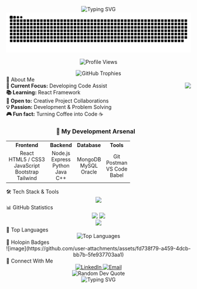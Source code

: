 <div align="center">
  <img src="https://readme-typing-svg.herokuapp.com?font=Fira+Code&size=32&duration=3000&pause=1000&color=F7F7F7&center=true&vCenter=true&width=600&lines=Hi+👋,+I'm+Sumit+Kumar;Full+Stack+Developer;Code+Enthusiast;Problem+Solver" alt="Typing SVG" />
</div>
<div align="center">
  <img src="https://raw.githubusercontent.com/platane/snk/output/github-contribution-grid-snake-dark.svg" alt="Snake animation" />
</div>
<p align="center">
  <img src="https://komarev.com/ghpvc/?username=sumit1911&label=Profile%20views&color=0e75b6&style=for-the-badge" alt="Profile Views"/>
</p>

<div align="center">
  <img src="https://github-profile-trophy.vercel.app/?username=sumit1911&theme=darkhub&no-frame=true&no-bg=true&margin-w=15&margin-h=15&column=7" alt="GitHub Trophies"/>
</div>
🚀 About Me
<div align="center">
  <img align="right" height="150" src="https://user-images.githubusercontent.com/74038190/229223263-cf2e4b07-2615-4f87-9c38-e37600f8381a.gif"/>
  <div align="left" style="margin-bottom: 20px;">
    <b>🎯 Current Focus:</b> Developing Code Assist<br>
    <b>📚 Learning:</b> React Framework<br>
    <b>🤝 Open to:</b> Creative Project Collaborations<br>
    <b>💡 Passion:</b> Development & Problem Solving<br>
    <b>🎮 Fun fact:</b> Turning Coffee into Code ☕
  </div>
</div>
<div align="center">
  <h3>🎯 My Development Arsenal</h3>
  <table>
    <tr>
      <td align="center"><b>Frontend</b></td>
      <td align="center"><b>Backend</b></td>
      <td align="center"><b>Database</b></td>
      <td align="center"><b>Tools</b></td>
    </tr>
    <tr>
      <td align="center">
        React <br>
        HTML5 / CSS3 <br>
        JavaScript <br>
        Bootstrap <br>
        Tailwind
      </td>
      <td align="center">
        Node.js <br>
        Express <br>
        Python <br>
        Java <br>
        C++
      </td>
      <td align="center">
        MongoDB <br>
        MySQL <br>
        Oracle
      </td>
      <td align="center">
        Git <br>
        Postman <br>
        VS Code <br>
        Babel
      </td>
    </tr>
  </table>
</div>
🛠️ Tech Stack & Tools
<div align="center">
  <img src="https://skillicons.dev/icons?i=react,nodejs,express,mongodb,javascript,python,java,cpp,git,bootstrap,tailwind,html,css,mysql,postman,vscode&perline=8" />
</div>
📊 GitHub Statistics
<div align="center">
  <img src="https://github-readme-stats.vercel.app/api?username=sumit1911&show_icons=true&theme=radical&hide_border=true&bg_color=0D1117" width="400"/>
  <img src="https://github-readme-streak-stats.herokuapp.com/?user=sumit1911&theme=radical&hide_border=true&background=0D1117" width="400"/>
</div>
<div align="center">
  <img src="https://github-readme-activity-graph.vercel.app/graph?username=sumit1911&theme=react-dark&hide_border=true" width="800"/>
</div>
🌟 Top Languages
<div align="center">
  <img src="https://github-readme-stats.vercel.app/api/top-langs/?username=sumit1911&theme=radical&hide_border=true&bg_color=0D1117&layout=compact" alt="Top Languages" />
</div>
🎯 Holopin Badges
<div align="center">
![image](https://github.com/user-attachments/assets/fd738f79-a459-4dcb-bb7b-5fe937703aa1)

</div>
🤝 Connect With Me
<div align="center">
  <a href="https://www.linkedin.com/in/sumit-kumar-174563249/">
    <img src="https://img.shields.io/badge/LinkedIn-0077B5?style=for-the-badge&logo=linkedin&logoColor=white" alt="LinkedIn"/>
  </a>
  <a href="mailto:sk3700844@gmail.com">
    <img src="https://img.shields.io/badge/Gmail-D14836?style=for-the-badge&logo=gmail&logoColor=white" alt="Email"/>
  </a>
</div>

<div align="center">
  <img src="https://quotes-github-readme.vercel.app/api?type=horizontal&theme=radical" alt="Random Dev Quote"/>
</div>
<div align="center">
  <img src="https://readme-typing-svg.herokuapp.com?font=Fira+Code&size=24&duration=3000&pause=1000&color=F7F7F7&center=true&vCenter=true&width=600&lines=Thanks+for+visiting!;Let's+connect+and+create+something+amazing!" alt="Typing SVG" />
</div>
